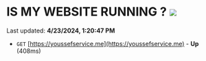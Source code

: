 # IS MY WEBSITE RUNNING ? [![](https://img.shields.io/static/v1?label=Sponsor&message=%E2%9D%A4&logo=GitHub&color=%23fe8e86)](https://github.com/sponsors/<username>)

Last updated: **4/23/2024, 1:20:47 PM**

- `GET` [https://youssefservice.me](https://youssefservice.me) - **Up** (408ms)
